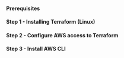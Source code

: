 #### Prerequisites

#### Step 1 - Installing Terraform (Linux)
#### Step 2 - Configure AWS access to Terraform
#### Step 3 - Install AWS CLI
